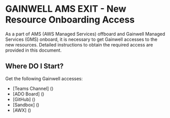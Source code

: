 # GAINWELL AMS EXIT - New Resource Onboarding Access
As a part of AMS (AWS Managed Services) offboard and Gainwell Managed Services (GMS) onboard, it is necessary to get Gainwell accesses to the new resources. Detailed instructions to obtain the required access are provided in this document.

## Where DO I Start?
Get the following Gainwell accesses:
- [Teams Channel] ()
- [ADO Board] ()
- [GitHub] ()
- [Sandbox] ()
- [AWX] ()
